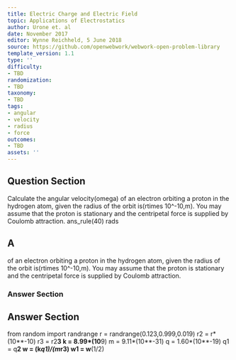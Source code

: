 ```yaml
---
title: Electric Charge and Electric Field
topic: Applications of Electrostatics
author: Urone et. al
date: November 2017
editor: Wynne Reichheld, 5 June 2018
source: https://github.com/openwebwork/webwork-open-problem-library
template_version: 1.1
type: ''
difficulty:
- TBD
randomization:
- TBD
taxonomy:
- TBD
tags:
- angular
- velocity
- radius
- force
outcomes:
- TBD
assets: ''
---
```


## Question Section 

Calculate the angular velocity(omega) of an electron orbiting a proton in the hydrogen atom, given the radius of the orbit is(rtimes 10^-10,m). You may assume that the proton is stationary and the centripetal force is supplied by Coulomb attraction.
ans_rule(40) rads

## A
of an electron orbiting a proton in the hydrogen atom, given the radius of the orbit is(rtimes 10^-10,m). You may assume that the proton is stationary and the centripetal force is supplied by Coulomb attraction.
### Answer Section


## Answer Section

from random import randrange
r = randrange(0.123,0.999,0.019)
r2 = r*(10**-10)
r3 = r2**3
k = 8.99*(10**9)
m = 9.11*(10**-31)
q = 1.60*(10**-19)
q1 = q**2
w = (k*q1)/(m*r3)
w1 = w**(1/2)